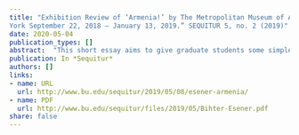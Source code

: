 ```yaml
---
title: "Exhibition Review of ‘Armenia!’ by The Metropolitan Museum of Art, New
York September 22, 2018 – January 13, 2019.” SEQUITUR 5, no. 2 (2019)"
date: 2020-05-04
publication_types: []
abstract:  "This short essay aims to give graduate students some simple but effective strategies about the digital tools that I have found helpful to organize my work and time."
publication: In *Sequitur*
authors: []
links:
- name: URL
  url: http://www.bu.edu/sequitur/2019/05/08/esener-armenia/
- name: PDF
  url: http://www.bu.edu/sequitur/files/2019/05/Bihter-Esener.pdf
share: false
---
```

